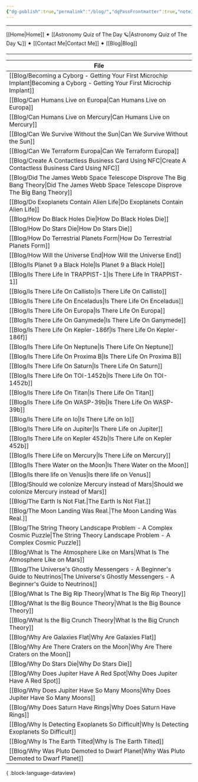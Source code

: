 ```yaml
---
{"dg-publish":true,"permalink":"/blog/","dgPassFrontmatter":true,"noteIcon":"","created":"","updated":""}
---
```


-----

[[Home\|Home]] ✦ [[Astronomy Quiz of The Day 🪐\|Astronomy Quiz of The Day 🪐]] ✦ [[Contact Me\|Contact Me]] ✦ [[Blog\|Blog]]

-----
| File                                                                                                                                                 |
| ---------------------------------------------------------------------------------------------------------------------------------------------------- |
| [[Blog/Becoming a Cyborg - Getting Your First Microchip Implant\|Becoming a Cyborg - Getting Your First Microchip Implant]]                       |
| [[Blog/Can Humans Live on Europa\|Can Humans Live on Europa]]                                                                                     |
| [[Blog/Can Humans Live on Mercury\|Can Humans Live on Mercury]]                                                                                   |
| [[Blog/Can We Survive Without the Sun\|Can We Survive Without the Sun]]                                                                           |
| [[Blog/Can We Terraform Europa\|Can We Terraform Europa]]                                                                                         |
| [[Blog/Create A Contactless Business Card Using NFC\|Create A Contactless Business Card Using NFC]]                                               |
| [[Blog/Did The James Webb Space Telescope Disprove The Big Bang Theory\|Did The James Webb Space Telescope Disprove The Big Bang Theory]]         |
| [[Blog/Do Exoplanets Contain Alien Life\|Do Exoplanets Contain Alien Life]]                                                                       |
| [[Blog/How Do Black Holes Die\|How Do Black Holes Die]]                                                                                           |
| [[Blog/How Do Stars Die\|How Do Stars Die]]                                                                                                       |
| [[Blog/How Do Terrestrial Planets Form\|How Do Terrestrial Planets Form]]                                                                         |
| [[Blog/How Will the Universe End\|How Will the Universe End]]                                                                                     |
| [[Blog/Is Planet 9 a Black Hole\|Is Planet 9 a Black Hole]]                                                                                       |
| [[Blog/Is There Life In TRAPPIST-1\|Is There Life In TRAPPIST-1]]                                                                                 |
| [[Blog/Is There Life On Callisto\|Is There Life On Callisto]]                                                                                     |
| [[Blog/Is There Life On Enceladus\|Is There Life On Enceladus]]                                                                                   |
| [[Blog/Is There Life On Europa\|Is There Life On Europa]]                                                                                         |
| [[Blog/Is There Life On Ganymede\|Is There Life On Ganymede]]                                                                                     |
| [[Blog/Is There Life On Kepler-186f\|Is There Life On Kepler-186f]]                                                                               |
| [[Blog/Is There Life On Neptune\|Is There Life On Neptune]]                                                                                       |
| [[Blog/Is There Life On Proxima B\|Is There Life On Proxima B]]                                                                                   |
| [[Blog/Is There Life On Saturn\|Is There Life On Saturn]]                                                                                         |
| [[Blog/Is There Life On TOI-1452b\|Is There Life On TOI-1452b]]                                                                                   |
| [[Blog/Is There Life On Titan\|Is There Life On Titan]]                                                                                           |
| [[Blog/Is There Life On WASP-39b\|Is There Life On WASP-39b]]                                                                                     |
| [[Blog/Is There Life on Io\|Is There Life on Io]]                                                                                                 |
| [[Blog/Is There Life on Jupiter\|Is There Life on Jupiter]]                                                                                       |
| [[Blog/Is There Life on Kepler 452b\|Is There Life on Kepler 452b]]                                                                               |
| [[Blog/Is There Life on Mercury\|Is There Life on Mercury]]                                                                                       |
| [[Blog/Is There Water on the Moon\|Is There Water on the Moon]]                                                                                   |
| [[Blog/Is there life on Venus\|Is there life on Venus]]                                                                                           |
| [[Blog/Should we colonize Mercury instead of Mars\|Should we colonize Mercury instead of Mars]]                                                   |
| [[Blog/The Earth Is Not Flat.\|The Earth Is Not Flat.]]                                                                                           |
| [[Blog/The Moon Landing Was Real.\|The Moon Landing Was Real.]]                                                                                   |
| [[Blog/The String Theory Landscape Problem - A Complex Cosmic Puzzle\|The String Theory Landscape Problem - A Complex Cosmic Puzzle]]             |
| [[Blog/What Is The Atmosphere Like on Mars\|What Is The Atmosphere Like on Mars]]                                                                 |
| [[Blog/The Universe's Ghostly Messengers - A Beginner's Guide to Neutrinos\|The Universe's Ghostly Messengers - A Beginner's Guide to Neutrinos]] |
| [[Blog/What Is The Big Rip Theory\|What Is The Big Rip Theory]]                                                                                   |
| [[Blog/What Is the Big Bounce Theory\|What Is the Big Bounce Theory]]                                                                             |
| [[Blog/What Is the Big Crunch Theory\|What Is the Big Crunch Theory]]                                                                             |
| [[Blog/Why Are Galaxies Flat\|Why Are Galaxies Flat]]                                                                                             |
| [[Blog/Why Are There Craters on the Moon\|Why Are There Craters on the Moon]]                                                                     |
| [[Blog/Why Do Stars Die\|Why Do Stars Die]]                                                                                                       |
| [[Blog/Why Does Jupiter Have A Red Spot\|Why Does Jupiter Have A Red Spot]]                                                                       |
| [[Blog/Why Does Jupiter Have So Many Moons\|Why Does Jupiter Have So Many Moons]]                                                                 |
| [[Blog/Why Does Saturn Have Rings\|Why Does Saturn Have Rings]]                                                                                   |
| [[Blog/Why Is Detecting Exoplanets So Difficult\|Why Is Detecting Exoplanets So Difficult]]                                                       |
| [[Blog/Why Is The Earth Tilted\|Why Is The Earth Tilted]]                                                                                         |
| [[Blog/Why Was Pluto Demoted to Dwarf Planet\|Why Was Pluto Demoted to Dwarf Planet]]                                                             |

{ .block-language-dataview}
